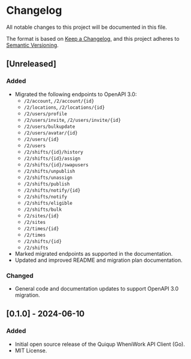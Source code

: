 # Changelog

All notable changes to this project will be documented in this file.

The format is based on [Keep a Changelog](https://keepachangelog.com/en/1.0.0/), and this project adheres to [Semantic Versioning](https://semver.org/spec/v2.0.0.html).

## [Unreleased]

### Added

- Migrated the following endpoints to OpenAPI 3.0:
  - `/2/account`, `/2/account/{id}`
  - `/2/locations`, `/2/locations/{id}`
  - `/2/users/profile`
  - `/2/users/invite`, `/2/users/invite/{id}`
  - `/2/users/bulkupdate`
  - `/2/users/avatar/{id}`
  - `/2/users/{id}`
  - `/2/users`
  - `/2/shifts/{id}/history`
  - `/2/shifts/{id}/assign`
  - `/2/shifts/{id}/swapusers`
  - `/2/shifts/unpublish`
  - `/2/shifts/unassign`
  - `/2/shifts/publish`
  - `/2/shifts/notify/{id}`
  - `/2/shifts/notify`
  - `/2/shifts/eligible`
  - `/2/shifts/bulk`
  - `/2/sites/{id}`
  - `/2/sites`
  - `/2/times/{id}`
  - `/2/times`
  - `/2/shifts/{id}`
  - `/2/shifts`
- Marked migrated endpoints as supported in the documentation.
- Updated and improved README and migration plan documentation.

### Changed

- General code and documentation updates to support OpenAPI 3.0 migration.

## [0.1.0] - 2024-06-10

### Added

- Initial open source release of the Quiqup WheniWork API Client (Go).
- MIT License.
